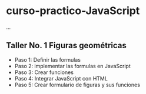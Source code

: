 # curso-practico-JavaScript

...

## Taller No. 1 Figuras geométricas

- Paso 1: Definir las formulas
- Paso 2: implementar las formulas en JavaScript
- Paso 3: Crear funciones
- Paso 4: Integrar JavaScript con HTML
- Paso 5: Crear formulario de figuras y sus funciones